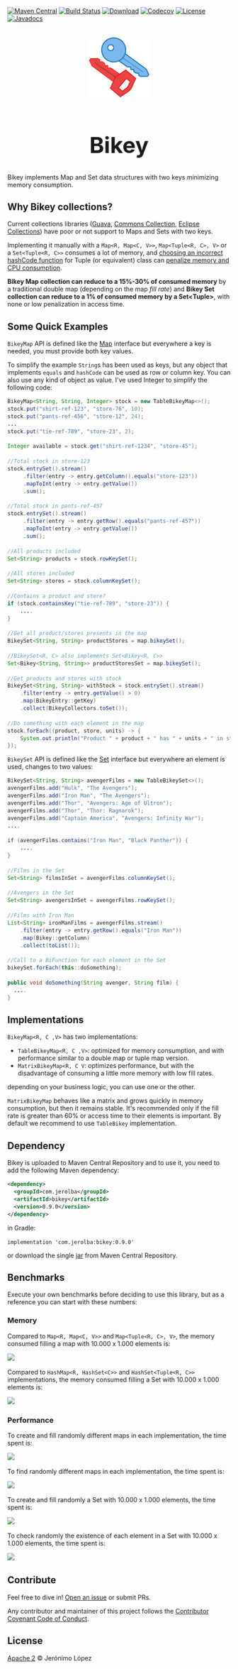 [![Maven Central](https://img.shields.io/maven-central/v/com.jerolba/bikey.svg)](https://maven-badges.herokuapp.com/maven-central/com.jerolba/bikey)
[![Build Status](https://circleci.com/gh/jerolba/bikey.svg?style=shield)](https://circleci.com/gh/jerolba/bikey) 
[![Download](https://api.bintray.com/packages/jerolba/maven/bikey/images/download.svg)](https://bintray.com/jerolba/maven/bikey/_latestVersion)
[![Codecov](https://codecov.io/gh/jerolba/bikey/branch/master/graph/badge.svg)](https://codecov.io/gh/jerolba/bikey/)
[![License](http://img.shields.io/:license-apache-blue.svg)](http://www.apache.org/licenses/LICENSE-2.0.html)
[![Javadocs](https://javadoc.io/badge/com.jerolba/bikey.svg)](https://javadoc.io/doc/com.jerolba/bikey)

<div align="center">
	<br>
	<img src="./config/bikey-logo.svg" width="140"/>	
    <span style="font-size: 25px"><h1>Bikey</h1></span>
</div>

Bikey implements Map and Set data structures with two keys minimizing memory consumption.

## Why Bikey collections?

Current collections libraries ([Guava](https://github.com/google/guava), [Commons Collection](https://commons.apache.org/proper/commons-collections/), [Eclipse Collections](https://github.com/eclipse/eclipse-collections)) have poor or not support to Maps and Sets with two keys.

Implementing it manually with a `Map<R, Map<C, V>>`, `Map<Tuple<R, C>, V>` or a `Set<Tuple<R, C>>` consumes a lot of memory, and [choosing an incorrect hashCode function](https://medium.com/@jerolba/hashing-and-maps-87950eed673f) for Tuple (or equivalent) class can [penalize memory and CPU consumption](https://medium.com/@jerolba/composite-key-hashmaps-1422e2e6cdbc).

**Bikey Map collection can reduce to a 15%-30% of consumed memory** by a traditional double map (depending on the map _fill rate_) and **Bikey Set collection can reduce to a 1% of consumed memory by a Set\<Tuple\>**, with none or low penalization in access time.

## Some Quick Examples

`BikeyMap` API is defined like the [Map](https://docs.oracle.com/javase/8/docs/api/java/util/Map.html) interface but everywhere a key is needed, you must provide both key values.

To simplify the example `String`s has been used as keys, but any object that implements `equals` and `hashCode` can be used as row or column key. You can also use any kind of object as value. I've used Integer to simplify the following code:

```java
BikeyMap<String, String, Integer> stock = new TableBikeyMap<>();
stock.put("shirt-ref-123", "store-76", 10);
stock.put("pants-ref-456", "store-12", 24);
...
stock.put("tie-ref-789", "store-23", 2);

Integer available = stock.get("shirt-ref-1234", "store-45");

//Total stock in store-123
stock.entrySet().stream()
     .filter(entry -> entry.getColumn().equals("store-123"))
     .mapToInt(entry -> entry.getValue())
     .sum();

//Total stock in pants-ref-457
stock.entrySet().stream()
     .filter(entry -> entry.getRow().equals("pants-ref-457"))
     .mapToInt(entry -> entry.getValue())
     .sum();

//All products included
Set<String> products = stock.rowKeySet();

//All stores included
Set<String> stores = stock.columnKeySet();

//Contains a product and store?
if (stock.containsKey("tie-ref-789", "store-23")) {
    ....
}

//Get all product/stores presents in the map
BikeySet<String, String> productStores = map.bikeySet();

//BikeySet<R, C> also implements Set<Bikey<R, C>>
Set<Bikey<String, String>> productStoresSet = map.bikeySet();

//Get products and stores with stock
BikeySet<String, String> withStock = stock.entrySet().stream()
    .filter(entry -> entry.getValue() > 0)
    .map(BikeyEntry::getKey)
    .collect(BikeyCollectors.toSet());

//Do something with each element in the map
stock.forEach((product, store, units) -> {
    System.out.println("Product " + product + " has " + units + " in store " + store);
});
```


`BikeySet` API is defined like the [Set](https://docs.oracle.com/javase/8/docs/api/java/util/Set.html) interface but everywhere an element is used, changes to two values:

```java
BikeySet<String, String> avengerFilms = new TableBikeySet<>();
avengerFilms.add("Hulk", "The Avengers");
avengerFilms.add("Iron Man", "The Avengers");
avengerFilms.add("Thor", "Avengers: Age of Ultron");
avengerFilms.add("Thor", "Thor: Ragnarok");
avengerFilms.add("Captain America", "Avengers: Infinity War");
....

if (avengerFilms.contains("Iron Man", "Black Panther")) {
    ....
}

//Films in the Set
Set<String> filmsInSet = avengerFilms.columnKeySet();

//Avengers in the Set
Set<String> avengersInSet = avengerFilms.rowKeySet();

//Films with Iron Man
List<String> ironManFilms = avengerFilms.stream()
    .filter(entry -> entry.getRow().equals("Iron Man"))
    .map(Bikey::getColumn)
    .collect(toList());

//Call to a BiFunction for each element in the Set
bikeySet.forEach(this::doSomething);

public void doSomething(String avenger, String film) {
  ....
}
```

## Implementations

`BikeyMap<R, C ,V>` has two implementations:

- `TableBikeyMap<R, C ,V>`: optimized for memory consumption, and with performance similar to a double map or tuple map version.
- `MatrixBikeyMap<R, C V`: optimizes performance, but with the disadvantage of consuming a little more memory with low fill rates.

depending on your business logic, you can use one or the other. 

`MatrixBikeyMap` behaves like a matrix and grows quickly in memory consumption, but then it remains stable. It's recommended only if the fill rate is greater than 60% or access time to their elements is important. By default we recommend to use `TableBikey` implementation. 


## Dependency

Bikey is uploaded to Maven Central Repository and to use it, you need to add the following Maven dependency:

```xml
<dependency>
  <groupId>com.jerolba</groupId>
  <artifactId>bikey</artifactId>
  <version>0.9.0</version>
</dependency>
```

in Gradle:

`implementation 'com.jerolba:bikey:0.9.0'`

or download the single [jar](http://central.maven.org/maven2/com/jerolba/bikey/0.9.0/bikey-0.9.0.jar) from Maven Central Repository.

## Benchmarks

Execute your own benchmarks before deciding to use this library, but as a reference you can start with these numbers:

### Memory

Compared to `Map<R, Map<C, V>>` and `Map<Tuple<R, C>, V>`, the memory consumed filling a map with 10.000 x 1.000 elements is:

<img src="https://docs.google.com/spreadsheets/d/e/2PACX-1vSQ28bJxu3RYU0WwBWKmm1_d6sLM0I3aPvr5bctzsblGgHRvfvOSkczdoT-JXpAmXrD74DShTlzo1Um/pubchart?oid=2140734164&format=image"/>

Compared to `HashMap<R, HashSet<C>>` and `HashSet<Tuple<R, C>>` implementations, the memory consumed filling a Set with 10.000 x 1.000 elements is: 

<img src="https://docs.google.com/spreadsheets/d/e/2PACX-1vSQ28bJxu3RYU0WwBWKmm1_d6sLM0I3aPvr5bctzsblGgHRvfvOSkczdoT-JXpAmXrD74DShTlzo1Um/pubchart?oid=635532048&format=image"/>

### Performance

To create and fill randomly different maps in each implementation, the time spent is:

<img src="https://docs.google.com/spreadsheets/d/e/2PACX-1vRiwv5Uo_b2c7jklJn59b__EaUnNfnhakDaZUgjMue7tE9OL0IQPbwFmY7QR42VGCEH4jJJkHLIPpk2/pubchart?oid=1182671191&format=image"/>

To find randomly different maps in each implementation, the time spent is:

<img src="https://docs.google.com/spreadsheets/d/e/2PACX-1vRiwv5Uo_b2c7jklJn59b__EaUnNfnhakDaZUgjMue7tE9OL0IQPbwFmY7QR42VGCEH4jJJkHLIPpk2/pubchart?oid=1247212528&format=image"/>

To create and fill randomly a Set with 10.000 x 1.000 elements, the time spent is:

<img src="https://docs.google.com/spreadsheets/d/e/2PACX-1vSQ28bJxu3RYU0WwBWKmm1_d6sLM0I3aPvr5bctzsblGgHRvfvOSkczdoT-JXpAmXrD74DShTlzo1Um/pubchart?oid=817188927&format=image"/>

To check randomly the existence of each element in a Set with 10.000 x 1.000 elements, the time spent is:

<img src="https://docs.google.com/spreadsheets/d/e/2PACX-1vSQ28bJxu3RYU0WwBWKmm1_d6sLM0I3aPvr5bctzsblGgHRvfvOSkczdoT-JXpAmXrD74DShTlzo1Um/pubchart?oid=1242227435&format=image"/>
 

## Contribute
Feel free to dive in! [Open an issue](https://github.com/jerolba/bikey/issues/new) or submit PRs.

Any contributor and maintainer of this project follows the [Contributor Covenant Code of Conduct](https://github.com/jerolba/bikey/blob/master/CODE_OF_CONDUCT.md).

## License
[Apache 2](https://github.com/jerolba/bikey/blob/master/LICENSE.txt) © Jerónimo López
